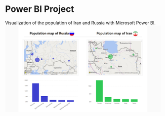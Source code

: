 # Power BI Project
Visualization of the population of Iran and Russia with Microsoft Power BI.
![Power-BI project](https://github.com/amirahmadi-ru/Population-visualization-project/blob/main/main-pic.png?raw=true)

